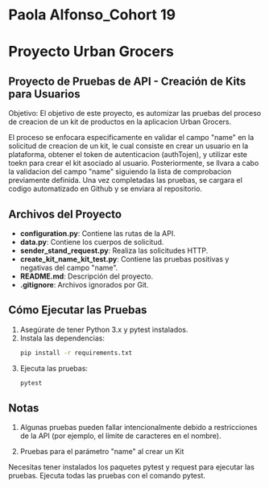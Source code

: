 
# Paola Alfonso_Cohort 19

# Proyecto Urban Grocers 

## Proyecto de Pruebas de API - Creación de Kits para Usuarios

Objetivo: El objetivo de este proyecto, es automizar las pruebas 
del proceso de creacion de un kit de productos en la aplicacion 
Urban Grocers. 

El proceso se enfocara especificamente en validar el campo "name"
en la solicitud de creacion de un kit, le cual consiste en crear
un usuario en la plataforma, obtener el token de autenticacion 
(authTojen), y utilizar este toekn para crear el kit asociado al
usuario. Posteriormente, se llvara a cabo la validacion del campo
"name" siguiendo la lista de comprobacion previamente definida.
Una vez completadas las pruebas, se cargara el codigo automatizado 
en Github y se enviara al repositorio.

## Archivos del Proyecto

- **configuration.py**: Contiene las rutas de la API.
- **data.py**: Contiene los cuerpos de solicitud.
- **sender_stand_request.py**: Realiza las solicitudes HTTP.
- **create_kit_name_kit_test.py**: Contiene las pruebas positivas y negativas del campo "name".
- **README.md**: Descripción del proyecto.
- **.gitignore**: Archivos ignorados por Git.

## Cómo Ejecutar las Pruebas

1. Asegúrate de tener Python 3.x y pytest instalados.
2. Instala las dependencias:
    ```bash
    pip install -r requirements.txt
    ```
3. Ejecuta las pruebas:
    ```bash
    pytest
    ```

## Notas

1. Algunas pruebas pueden fallar intencionalmente debido 
a restricciones de la API (por ejemplo, el límite de caracteres en el nombre).

3. Pruebas para el parámetro "name" al crear un Kit

Necesitas tener instalados los paquetes pytest y request para ejecutar las pruebas.
Ejecuta todas las pruebas con el comando pytest.

